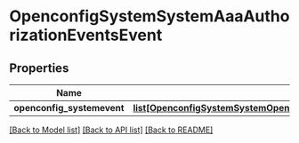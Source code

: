 # OpenconfigSystemSystemAaaAuthorizationEventsEvent

## Properties
Name | Type | Description | Notes
------------ | ------------- | ------------- | -------------
**openconfig_systemevent** | [**list[OpenconfigSystemSystemOpenconfigsystemsystemAaaAuthorizationEventsEvent]**](OpenconfigSystemSystemOpenconfigsystemsystemAaaAuthorizationEventsEvent.md) |  | [optional] 

[[Back to Model list]](../README.md#documentation-for-models) [[Back to API list]](../README.md#documentation-for-api-endpoints) [[Back to README]](../README.md)


